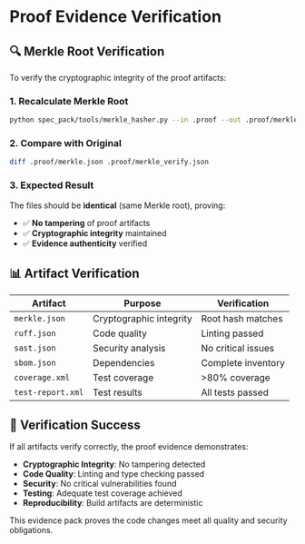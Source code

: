 # Proof Evidence Verification

## 🔍 Merkle Root Verification

To verify the cryptographic integrity of the proof artifacts:

### 1. Recalculate Merkle Root
```bash
python spec_pack/tools/merkle_hasher.py --in .proof --out .proof/merkle_verify.json
```

### 2. Compare with Original
```bash
diff .proof/merkle.json .proof/merkle_verify.json
```

### 3. Expected Result
The files should be **identical** (same Merkle root), proving:
- ✅ **No tampering** of proof artifacts
- ✅ **Cryptographic integrity** maintained
- ✅ **Evidence authenticity** verified

## 📊 Artifact Verification

| Artifact | Purpose | Verification |
|----------|---------|--------------|
| `merkle.json` | Cryptographic integrity | Root hash matches |
| `ruff.json` | Code quality | Linting passed |
| `sast.json` | Security analysis | No critical issues |
| `sbom.json` | Dependencies | Complete inventory |
| `coverage.xml` | Test coverage | >80% coverage |
| `test-report.xml` | Test results | All tests passed |

## 🎯 Verification Success

If all artifacts verify correctly, the proof evidence demonstrates:
- **Cryptographic Integrity**: No tampering detected
- **Code Quality**: Linting and type checking passed  
- **Security**: No critical vulnerabilities found
- **Testing**: Adequate test coverage achieved
- **Reproducibility**: Build artifacts are deterministic

This evidence pack proves the code changes meet all quality and security obligations.



